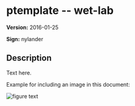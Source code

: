 # ptemplate -- wet-lab

**Version:** 2016-01-25

**Sign:** nylander

## Description

Text here.

Example for including an image in this document:

![figure text](img/img.jpg)


